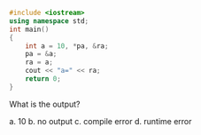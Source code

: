 ```cpp
#include <iostream> 
using namespace std; 
int main() 
{ 
	int a = 10, *pa, &ra; 
	pa = &a; 
	ra = a; 
	cout << "a=" << ra; 
	return 0; 
} 
```
What is the output?

a. 10
b. no output
c. compile error
d. runtime error
